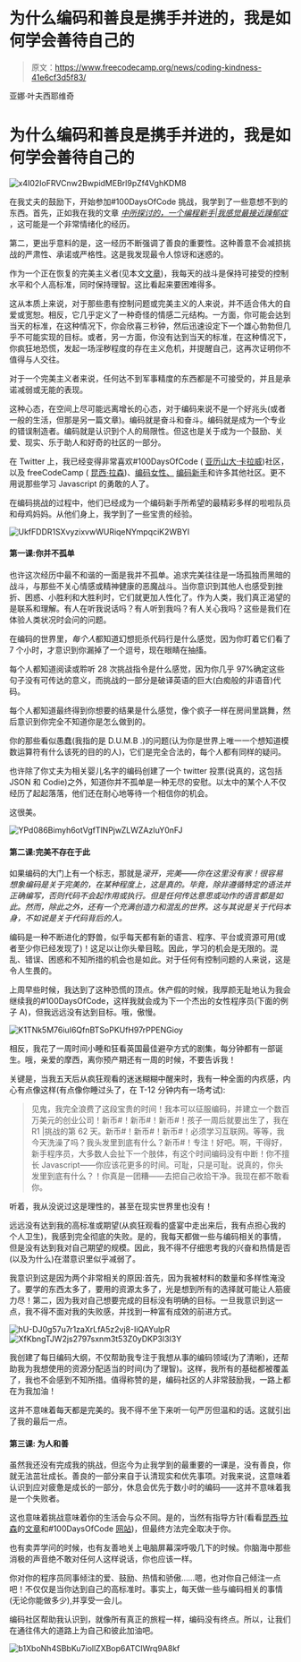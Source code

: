 # 为什么编码和善良是携手并进的，我是如何学会善待自己的

> 原文：<https://www.freecodecamp.org/news/coding-kindness-41e6cf3d5f83/>

亚娜·叶夫西耶维奇

# 为什么编码和善良是携手并进的，我是如何学会善待自己的

![x4I02IoFRVCnw2BwpidMEBrl9pZf4VghKDM8](img/af490b44a4490a69b55b8ae97289c1bc.png)

在我丈夫的鼓励下，开始参加#100DaysOfCode 挑战，我学到了一些意想不到的东西。首先，正如我在我的文章 [*中所探讨的，一个编程新手|我感觉最接近躁郁症*](https://medium.com/@yanayev/a-newbie-coding-the-closest-i-feel-to-being-bipolar-8c8179bd84d1) ，这可能是一个非常情绪化的经历。

第二，更出乎意料的是，这一经历不断强调了善良的重要性。这种善意不会减损挑战的严肃性、承诺或严格性。这是我发现最令人惊讶和迷惑的。

作为一个正在恢复的完美主义者(见本文[文章](https://medium.com/the-co/5-steps-towards-blissful-imperfection-from-a-recovering-perfectionist-7d0fae98f57a))，我每天的战斗是保持可接受的控制水平和个人高标准，同时保持理智。这比看起来要困难得多。

这从本质上来说，对于那些患有控制问题或完美主义的人来说，并不适合伟大的自爱或宽恕。相反，它几乎定义了一种奇怪的情感二元结构。一方面，你可能会达到当天的标准，在这种情况下，你会欣喜三秒钟，然后迅速设定下一个雄心勃勃但几乎不可能实现的目标。或者，另一方面，你没有达到当天的标准，在这种情况下，你疯狂地恐慌，发起一场淫秽程度的存在主义危机，并提醒自己，这再次证明你不值得与人交往。

对于一个完美主义者来说，任何达不到军事精度的东西都是不可接受的，并且是承诺减弱或无能的表现。

这种心态，在空间上尽可能远离增长的心态，对于编码来说不是一个好兆头(或者一般的生活，但那是另一篇文章)。编码就是奋斗和奋斗。编码就是成为一个专业的错误制造者。编码就是认识到个人的局限性。但这也是关于成为一个鼓励、关爱、现实、乐于助人和好奇的社区的一部分。

在 Twitter 上，我已经变得非常喜欢#100DaysOfCode ( [亚历山大·卡拉威](https://www.freecodecamp.org/news/coding-kindness-41e6cf3d5f83/undefined))社区，以及 freeCodeCamp ( [昆西·拉森](https://www.freecodecamp.org/news/coding-kindness-41e6cf3d5f83/undefined))、[编码女性、](https://www.freecodecamp.org/news/coding-kindness-41e6cf3d5f83/undefined) [编码新手](https://twitter.com/CodeNewbies)和许多其他社区。更不用说那些学习 Javascript 的勇敢的人了。

在编码挑战的过程中，他们已经成为一个编码新手所希望的最精彩多样的啦啦队员和母鸡妈妈。从他们身上，我学到了一些宝贵的经验。

![UkfFDDR1SXvyzixvwWURiqeNYmpqciK2WBYI](img/fe25e91a55cad3e75b568a0972438fa7.png)

#### 第一课:你并不孤单

也许这次经历中最不和谐的一面是我并不孤单。追求完美往往是一场孤独而黑暗的战斗，与那些不关心情感或精神健康的恶魔战斗。当你意识到其他人也感受到挫折、困惑、小胜利和大胜利时，它们就更加人性化了。作为人类，我们真正渴望的是联系和理解。有人在听我说话吗？有人听到我吗？有人关心我吗？这些是我们在体验人类状况时会问的问题。

在编码的世界里，*每个人*都知道幻想扼杀代码行是什么感觉，因为你盯着它们看了 7 个小时，才意识到你漏掉了一个逗号，现在眼睛在抽搐。

每个人都知道阅读或聆听 28 次挑战指令是什么感觉，因为你几乎 97%确定这些句子没有可传达的意义，而挑战的一部分是破译英语的巨大(白痴般的非语音)代码。

每个人都知道最终得到你想要的结果是什么感觉，像个疯子一样在房间里跳舞，然后意识到你完全不知道你是怎么做到的。

你的那些看似愚蠢(我指的是 D.U.M.B .)的问题(认为你是世界上唯一一个想知道模数运算符有什么该死的目的的人)，它们是完全合法的，每个人都有同样的疑问。

也许除了你丈夫为相关婴儿名字的编码创建了一个 twitter 投票(说真的，这包括 JSON 和 Codie)之外，知道你并不孤单是一种无尽的安慰。以太中的某个人不仅经历了起起落落，他们还在耐心地等待一个相信你的机会。

这很美。

![YPd086Bimyh6otVgfTlNPjwZLWZAzIuY0nFJ](img/371b8b0457405115069e54111fb5acf6.png)

#### **第二课:完美不存在于此**

如果编码的大门上有一个标志，那就是*滚开，完美——你在这里没有家！很容易想象编码是关于完美的，在某种程度上，这是真的。毕竟，除非遵循特定的语法并正确编写，否则代码不会起作用或执行。但是任何传达意思或动作的语言都是如此。然而，除此之外，还有一个充满创造力和混乱的世界。这与其说是关于代码本身，不如说是关于代码背后的人。*

编码是一种不断进化的野兽，似乎每天都有新的语言、程序、平台或资源可用(或者至少你已经发现了)！这足以让你头晕目眩。因此，学习的机会是无限的。混乱、错误、困惑和不知所措的机会也是如此。对于任何有控制问题的人来说，这是令人生畏的。

上周早些时候，我达到了这种恐慌的顶点。休产假的时候，我厚颜无耻地认为我会继续我的#100DaysOfCode，这样我就会成为下一个杰出的女性程序员(下面的例子 A)，但我远远没有达到目标。哦，傲慢。

![K1TNk5M76iuI6QfnBTSoPKUfH97rPPENGioy](img/1e16a3e8b2e277a71d1a258831b350ae.png)

相反，我花了一周时间小睡和狂看英国最佳避孕方式的剧集，每分钟都有一部诞生。哦，亲爱的摩西，离你预产期还有一周的时候，不要告诉我！

关键是，当我五天后从疯狂观看的迷迷糊糊中醒来时，我有一种全面的内疚感，内心有点像这样(有点像你睡过头了，在 T-12 分钟内有一场考试):

> 见鬼，我完全浪费了这段宝贵的时间！我本可以征服编码，并建立一个数百万美元的创业公司！新币#！新币#！新币#！孩子一周后就要出生了，我在 R1 |挑战的第 62 天。新币#！新币#！新币#！必须学习互联网。等等，我今天洗澡了吗？我头发里到底有什么？新币#！专注！好吧。啊，干得好，新手程序员，大多数人会扯下一个肢体，有这个时间编码没有中断！你不擅长 Javascript——你应该花更多的时间。可耻，只是可耻。说真的，你头发里到底有什么？！你真是一团糟——去把自己收拾干净。我现在都不敢看你。

听着，我从没说过这是理性的，甚至在现实世界里也没有！

远远没有达到我的高标准或期望(从疯狂观看的盛宴中走出来后，我有点担心我的个人卫生)，我感到完全彻底的失败。是的，我每天都做一些与编码相关的事情，但是没有达到我对自己期望的规模。因此，我不得不仔细思考我的兴奋和热情是否(以及为什么)在潜意识里似乎减弱了。

我意识到这是因为两个非常相关的原因:首先，因为我被材料的数量和多样性淹没了。要学的东西太多了，要用的资源太多了，光是想到所有的选择就可能让人筋疲力尽！第二，因为我对自己想要完成的目标没有明确的目标。一旦我意识到这一点，我不得不面对我的失败感，并找到一种富有成效的前进方式。

![hU-DJ0g57u7r1zaXrLfA5z2vj8-IiQAYulpR](img/c2937c8d02cb104ffe3e25fb116c419c.png)![XfKbngTJW2js2797sxnm3t53Z0yDKP3l3I3Y](img/2aadb110215c266e1f98c637354e2bbb.png)

我创建了每日编码大纲，不仅帮助我专注于我想从事的编码领域(为了清晰)，还帮助我为我想使用的资源分配适当的时间(为了理智)。这样，我所有的基础都被覆盖了，我也不会感到不知所措。值得称赞的是，编码社区的人非常鼓励我，一路上都在为我加油！

这并不意味着每天都是完美的。我不得不坐下来听一句严厉但温和的话。这就引出了我的最后一点。

#### **第三课:** **为人和善**

虽然我还没有完成我的挑战，但迄今为止我学到的最重要的一课是，没有善良，你就无法茁壮成长。善良的一部分来自于认清现实和优先事项。对我来说，这意味着认识到应对疲惫是成长的一部分，休息会优先于数小时的编码——这并不意味着我是一个失败者。

这也意味着挑战意味着你的生活会与众不同。是的，当然有指导方针(看看[昆西·拉森](https://www.freecodecamp.org/news/coding-kindness-41e6cf3d5f83/undefined)的[文章](https://medium.freecodecamp.org/the-crazy-history-of-the-100daysofcode-challenge-and-why-you-should-try-it-for-2018-6c89a76e298d)和#100DaysOfCode [网站](http://www.100daysofcode.com/))，但最终方法完全取决于你。

也有卖弄学问的时候，也有友善地关上电脑屏幕深呼吸几下的时候。你脑海中那些消极的声音绝不敢对任何人这样说话，你也应该一样。

你对你的程序员同事倾注的爱、鼓励、热情和骄傲……嗯，也对你自己倾注一点吧！不仅仅是当你达到自己的高标准时。事实上，每天做一些与编码相关的事情(无论你能做多少),并享受一会儿。

编码社区帮助我认识到，就像所有真正的旅程一样，编码没有终点。所以，让我们在通往伟大的道路上为自己和彼此加油吧。

![b1XboNh4SBbKu7iollZXBop6ATClWrq9A8kf](img/632eec74672e2b67f35ad45c44dfe836.png)
